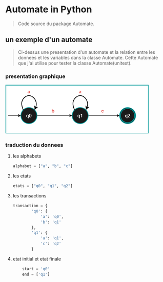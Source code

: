 # Automate in Python

>Code source du package Automate.

## un exemple d'un automate

>Ci-dessus une presentation d'un automate et la relation entre les donnees et les variables dans la classe Automate.
>Cette Automate que j'ai utilise pour tester la classe Automate(unitest).

### presentation graphique

![image](Automate/img/automate1.png)

### traduction du donnees

1. les alphabets

    ``` python
    alphabet = ["a", "b", "c"]
    ```

2. les etats

    ``` python
    etats = ["q0", "q1", "q2"]
    ```

3. les transactions

    ``` python
    transaction = {
            'q0': {
                'a': 'q0',
                'b': 'q1'
            },
            'q1': {
                'a': 'q1',
                'c': 'q2'
            }
    ```

4. etat initial et etat finale

    ``` python
        start = 'q0'
        end = ['q1']
    ```

